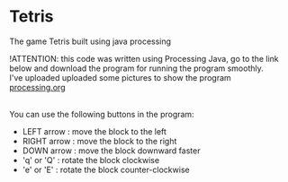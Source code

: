 # Tetris
The game Tetris built using java processing
<p>!ATTENTION: this code was written using Processing Java, go to the link below and download the program for running the program smoothly.</br>I've uploaded uploaded some pictures to show the program
<br><a href="processing.org">processing.org</a></p>
<p>
<br>
You can use the following buttons in the program:
  <ul>
    <li>LEFT arrow : move the block to the left</li>
    <li>RIGHT arrow : move the block to the right</li>
    <li>DOWN arrow : move the block downward faster</li>
    <li>'q' or 'Q' : rotate the block clockwise</li>
    <li>'e' or 'E' : rotate the block counter-clockwise</li>
  </ul>
</p>
